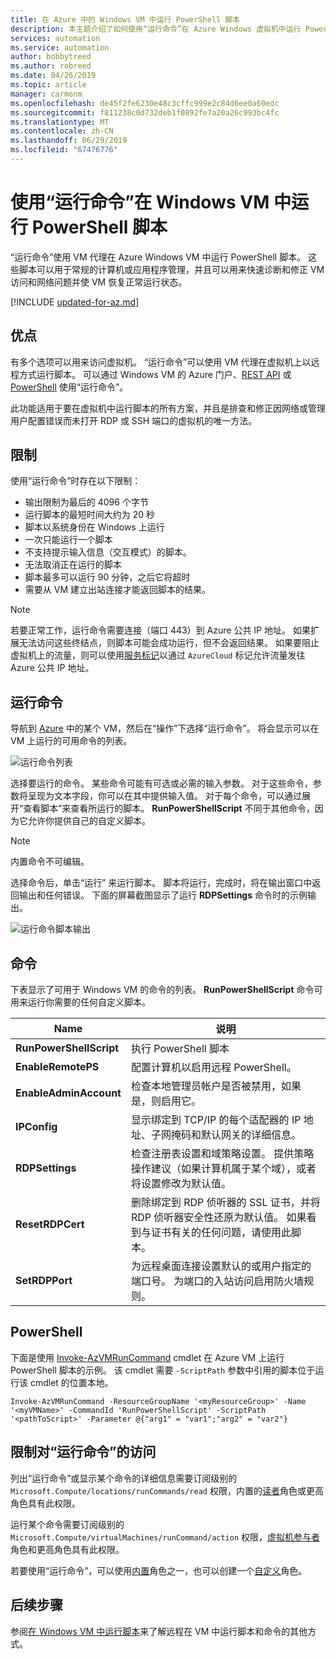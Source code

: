 ```yaml
---
title: 在 Azure 中的 Windows VM 中运行 PowerShell 脚本
description: 本主题介绍了如何使用“运行命令”在 Azure Windows 虚拟机中运行 PowerShell 脚本。
services: automation
ms.service: automation
author: bobbytreed
ms.author: robreed
ms.date: 04/26/2019
ms.topic: article
manager: carmonm
ms.openlocfilehash: de45f2fe6230e48c3cffc999e2c84d6ee0a60edc
ms.sourcegitcommit: f811238c0d732deb1f0892fe7a20a26c993bc4fc
ms.translationtype: MT
ms.contentlocale: zh-CN
ms.lasthandoff: 06/29/2019
ms.locfileid: "67476776"
---
```

# <a name="run-powershell-scripts-in-your-windows-vm-with-run-command"></a>使用“运行命令”在 Windows VM 中运行 PowerShell 脚本

“运行命令”使用 VM 代理在 Azure Windows VM 中运行 PowerShell 脚本。 这些脚本可以用于常规的计算机或应用程序管理，并且可以用来快速诊断和修正 VM 访问和网络问题并使 VM 恢复正常运行状态。

[!INCLUDE [updated-for-az.md](../../../includes/updated-for-az.md)]

## <a name="benefits"></a>优点

有多个选项可以用来访问虚拟机。 “运行命令”可以使用 VM 代理在虚拟机上以远程方式运行脚本。 可以通过 Windows VM 的 Azure 门户、[REST API](/rest/api/compute/virtual%20machines%20run%20commands/runcommand) 或 [PowerShell](https://docs.microsoft.com/powershell/module/az.compute/invoke-azvmruncommand) 使用“运行命令”。

此功能适用于要在虚拟机中运行脚本的所有方案，并且是排查和修正因网络或管理用户配置错误而未打开 RDP 或 SSH 端口的虚拟机的唯一方法。

## <a name="restrictions"></a>限制

使用“运行命令”时存在以下限制：

* 输出限制为最后的 4096 个字节
* 运行脚本的最短时间大约为 20 秒
* 脚本以系统身份在 Windows 上运行
* 一次只能运行一个脚本
* 不支持提示输入信息（交互模式）的脚本。
* 无法取消正在运行的脚本
* 脚本最多可以运行 90 分钟，之后它将超时
* 需要从 VM 建立出站连接才能返回脚本的结果。

> [!NOTE]
> 若要正常工作，运行命令需要连接（端口 443）到 Azure 公共 IP 地址。 如果扩展无法访问这些终结点，则脚本可能会成功运行，但不会返回结果。 如果要阻止虚拟机上的流量，则可以使用[服务标记](../../virtual-network/security-overview.md#service-tags)以通过 `AzureCloud` 标记允许流量发往 Azure 公共 IP 地址。

## <a name="run-a-command"></a>运行命令

导航到 [Azure](https://portal.azure.com) 中的某个 VM，然后在“操作”下选择“运行命令”。   将会显示可以在 VM 上运行的可用命令的列表。

![运行命令列表](./media/run-command/run-command-list.png)

选择要运行的命令。 某些命令可能有可选或必需的输入参数。 对于这些命令，参数将呈现为文本字段，你可以在其中提供输入值。 对于每个命令，可以通过展开“查看脚本”来查看所运行的脚本。  **RunPowerShellScript** 不同于其他命令，因为它允许你提供自己的自定义脚本。

> [!NOTE]
> 内置命令不可编辑。

选择命令后，单击“运行”  来运行脚本。 脚本将运行，完成时，将在输出窗口中返回输出和任何错误。 下面的屏幕截图显示了运行 **RDPSettings** 命令时的示例输出。

![运行命令脚本输出](./media/run-command/run-command-script-output.png)

## <a name="commands"></a>命令

下表显示了可用于 Windows VM 的命令的列表。 **RunPowerShellScript** 命令可用来运行你需要的任何自定义脚本。

|**Name**|**说明**|
|---|---|
|**RunPowerShellScript**|执行 PowerShell 脚本|
|**EnableRemotePS**|配置计算机以启用远程 PowerShell。|
|**EnableAdminAccount**|检查本地管理员帐户是否被禁用，如果是，则启用它。|
|**IPConfig**| 显示绑定到 TCP/IP 的每个适配器的 IP 地址、子网掩码和默认网关的详细信息。|
|**RDPSettings**|检查注册表设置和域策略设置。 提供策略操作建议（如果计算机属于某个域），或者将设置修改为默认值。|
|**ResetRDPCert**|删除绑定到 RDP 侦听器的 SSL 证书，并将 RDP 侦听器安全性还原为默认值。 如果看到与证书有关的任何问题，请使用此脚本。|
|**SetRDPPort**|为远程桌面连接设置默认的或用户指定的端口号。 为端口的入站访问启用防火墙规则。|

## <a name="powershell"></a>PowerShell

下面是使用 [Invoke-AzVMRunCommand](https://docs.microsoft.com/powershell/module/az.compute/invoke-azvmruncommand) cmdlet 在 Azure VM 上运行 PowerShell 脚本的示例。 该 cmdlet 需要 `-ScriptPath` 参数中引用的脚本位于运行该 cmdlet 的位置本地。


```azurepowershell-interactive
Invoke-AzVMRunCommand -ResourceGroupName '<myResourceGroup>' -Name '<myVMName>' -CommandId 'RunPowerShellScript' -ScriptPath '<pathToScript>' -Parameter @{"arg1" = "var1";"arg2" = "var2"}
```

## <a name="limiting-access-to-run-command"></a>限制对“运行命令”的访问

列出“运行命令”或显示某个命令的详细信息需要订阅级别的 `Microsoft.Compute/locations/runCommands/read` 权限，内置的[读者](../../role-based-access-control/built-in-roles.md#reader)角色或更高角色具有此权限。

运行某个命令需要订阅级别的 `Microsoft.Compute/virtualMachines/runCommand/action` 权限，[虚拟机参与者](../../role-based-access-control/built-in-roles.md#virtual-machine-contributor)角色和更高角色具有此权限。

若要使用“运行命令”，可以使用[内置](../../role-based-access-control/built-in-roles.md)角色之一，也可以创建一个[自定义](../../role-based-access-control/custom-roles.md)角色。

## <a name="next-steps"></a>后续步骤

参阅[在 Windows VM 中运行脚本](run-scripts-in-vm.md)来了解远程在 VM 中运行脚本和命令的其他方式。
